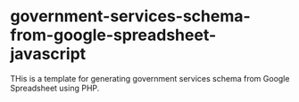 government-services-schema-from-google-spreadsheet-javascript
=============================================================

THis is a template for generating government services schema from Google Spreadsheet using PHP.
